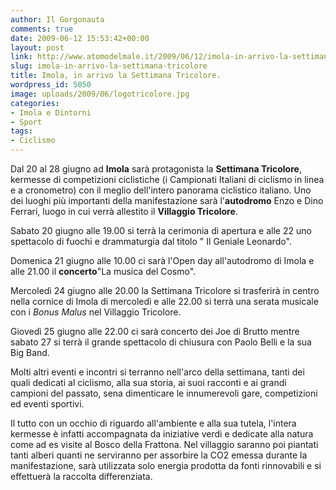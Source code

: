 ```yaml
---
author: Il Gorgonauta
comments: true
date: 2009-06-12 15:53:42+00:00
layout: post
link: http://www.atomodelmale.it/2009/06/12/imola-in-arrivo-la-settimana-tricolore/
slug: imola-in-arrivo-la-settimana-tricolore
title: Imola, in arrivo la Settimana Tricolore.
wordpress_id: 5050
image: uploads/2009/06/logotricolore.jpg
categories:
- Imola e Dintorni
- Sport
tags:
- Ciclismo
---
```


Dal 20 al 28 giugno ad **Imola** sarà protagonista la **Settimana Tricolore**, kermesse di competizioni ciclistiche (i Campionati Italiani di ciclismo in linea e a cronometro) con il meglio dell'intero panorama ciclistico italiano. Uno dei luoghi più importanti della manifestazione sarà l'**autodromo** Enzo e Dino Ferrari, luogo in cui verrà allestito il **Villaggio Tricolore**.

Sabato 20 giugno alle 19.00 si terrà la cerimonia di apertura e alle 22 uno spettacolo di fuochi e drammaturgia dal titolo " Il Geniale Leonardo".

Domenica 21 giugno alle 10.00 ci sarà l'Open day all'autodromo di Imola e alle 21.00 il **concerto**"La musica del Cosmo".

Mercoledì 24 giugno alle 20.00 la Settimana Tricolore si trasferirà in centro nella cornice di Imola di mercoledì e alle 22.00 si terrà una serata musicale con i _Bonus Malus_ nel Villaggio Tricolore.

Giovedì 25 giugno alle 22.00 ci sarà concerto dei Joe di Brutto mentre sabato 27 si terrà il grande spettacolo di chiusura con Paolo Belli e la sua Big Band.

Molti altri eventi e incontri si terranno nell'arco della settimana, tanti dei quali dedicati al ciclismo, alla sua storia, ai suoi racconti e ai grandi campioni del passato, sena dimenticare le innumerevoli gare, competizioni ed eventi sportivi.

Il tutto con un occhio di riguardo all'ambiente e alla sua tutela, l'intera kermesse è infatti accompagnata da iniziative verdi e dedicate alla natura come ad es visite al Bosco della Frattona. Nel villaggio saranno poi piantati tanti alberi quanti ne serviranno per assorbire la CO2 emessa durante la manifestazione, sarà utilizzata solo energia prodotta da fonti rinnovabili e si effettuerà la raccolta differenziata.
